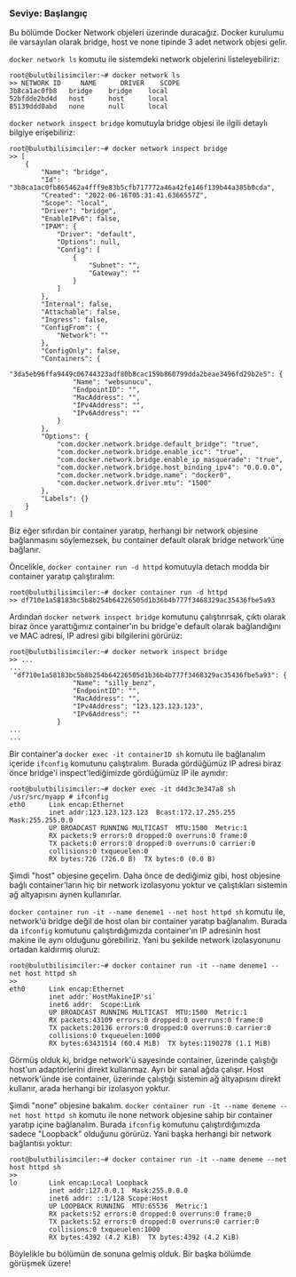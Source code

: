 ###  Seviye: Başlangıç  

Bu bölümde Docker Network objeleri üzerinde duracağız. Docker kurulumu ile varsayılan olarak bridge, host ve none tipinde 3 adet network objesi gelir.

`docker network ls` komutu ile sistemdeki network objelerini listeleyebiliriz:


``` {.sh}
root@bulutbilisimciler:~# docker network ls
>> NETWORK ID     NAME      DRIVER    SCOPE
3b8ca1ac0fb8   bridge    bridge    local
52bfdde2bd4d   host      host      local
85139ddd0abd   none      null      local
``` 


`docker network inspect bridge` komutuyla bridge objesi ile ilgili detaylı bilgiye erişebiliriz:


``` {.sh}
root@bulutbilisimciler:~# docker network inspect bridge
>> [
    {
        "Name": "bridge",
        "Id": "3b8ca1ac0fb865462a4fff9e83b5cfb717772a46a42fe146f139b44a385b0cda",
        "Created": "2022-06-16T05:31:41.6366557Z",
        "Scope": "local",
        "Driver": "bridge",
        "EnableIPv6": false,
        "IPAM": {
            "Driver": "default",
            "Options": null,
            "Config": [
                {
                    "Subnet": "",
                    "Gateway": ""
                }
            ]
        },
        "Internal": false,
        "Attachable": false,
        "Ingress": false,
        "ConfigFrom": {
            "Network": ""
        },
        "ConfigOnly": false,
        "Containers": {
            "3da5eb96ffa9449c06744323adf80b8cac159b860799dda2beae3496fd29b2e5": {
                "Name": "websunucu",
                "EndpointID": "",
                "MacAddress": "",
                "IPv4Address": "",
                "IPv6Address": ""
            }
        },
        "Options": {
            "com.docker.network.bridge.default_bridge": "true",
            "com.docker.network.bridge.enable_icc": "true",
            "com.docker.network.bridge.enable_ip_masquerade": "true",
            "com.docker.network.bridge.host_binding_ipv4": "0.0.0.0",
            "com.docker.network.bridge.name": "docker0",
            "com.docker.network.driver.mtu": "1500"
        },
        "Labels": {}
    }
]
```


Biz eğer sıfırdan bir container yaratıp, herhangi bir network objesine bağlanmasını söylemezsek, bu container default olarak bridge network'üne bağlanır.

Öncelikle, `docker container run -d httpd` komutuyla detach modda bir container yaratıp çalıştıralım:

``` {.sh}
root@bulutbilisimciler:~# docker container run -d httpd
>> df710e1a58183bc5b8b254b64226505d1b36b4b777f3468329ac35436fbe5a93
```

Ardından `docker network inspect bridge` komutunu çalıştırırsak, çıktı olarak biraz önce yarattığımız container'ın bu bridge'e default olarak bağlandığını ve MAC adresi, IP adresi gibi bilgilerini görürüz:

``` {.sh}
root@bulutbilisimciler:~# docker network inspect bridge
>> ...
...
 "df710e1a58183bc5b8b254b64226505d1b36b4b777f3468329ac35436fbe5a93": {
                "Name": "silly_benz",
                "EndpointID": "",
                "MacAddress": "",
                "IPv4Address": "123.123.123.123",
                "IPv6Address": ""
            }
...
...

```


Bir container'a `docker exec -it containerID sh` komutu ile bağlanalım içeride `ifconfig` komutunu çalıştıralım.  Burada gördüğümüz IP adresi biraz önce bridge'i inspect'lediğimizde gördüğümüz IP ile aynıdır:

``` {.sh}
root@bulutbilisimciler:~# docker exec -it d4d3c3e347a8 sh
/usr/src/myapp # ifconfig
eth0      Link encap:Ethernet
          inet addr:123.123.123.123  Bcast:172.17.255.255  Mask:255.255.0.0
          UP BROADCAST RUNNING MULTICAST  MTU:1500  Metric:1
          RX packets:9 errors:0 dropped:0 overruns:0 frame:0
          TX packets:0 errors:0 dropped:0 overruns:0 carrier:0
          collisions:0 txqueuelen:0
          RX bytes:726 (726.0 B)  TX bytes:0 (0.0 B)
```


Şimdi "host" objesine geçelim. Daha önce de dediğimiz gibi, host objesine bağlı container'ların hiç bir network izolasyonu yoktur ve çalıştıkları sistemin ağ altyapısını aynen kullanırlar.

`docker container run -it --name deneme1 --net host httpd sh` komutu ile, network'ü bridge değil de host olan bir container yaratıp bağlanalım. Burada da `ifconfig` komutunu çalıştırdığımızda container'ın IP adresinin host makine ile aynı olduğunu görebiliriz. Yani bu şekilde network izolasyonunu ortadan kaldırmış oluruz:

``` {.sh}
root@bulutbilisimciler:~# docker container run -it --name deneme1 --net host httpd sh
>> 
eth0      Link encap:Ethernet  
          inet addr:`HostMakineIP'si`  
          inet6 addr:  Scope:Link
          UP BROADCAST RUNNING MULTICAST  MTU:1500  Metric:1
          RX packets:43109 errors:0 dropped:0 overruns:0 frame:0
          TX packets:20136 errors:0 dropped:0 overruns:0 carrier:0
          collisions:0 txqueuelen:1000
          RX bytes:63431514 (60.4 MiB)  TX bytes:1190278 (1.1 MiB)
```


Görmüş olduk ki, bridge network'ü sayesinde container, üzerinde çalıştığı host'un adaptörlerini direkt kullanmaz. Ayrı bir sanal ağda çalışır. Host network'ünde ise container, üzerinde çalıştığı sistemin ağ altyapısını direkt kullanır, arada herhangi bir izolasyon yoktur.


Şimdi "none" objesine bakalım. `docker container run -it --name deneme --net host httpd sh` komutu ile none network objesine sahip bir container yaratıp içine bağlanalım. Burada `ifconfig` komutunu çalıştırdığımızda sadece "Loopback" olduğunu görürüz. Yani başka herhangi bir network bağlantısı yoktur: 

``` {.sh}
root@bulutbilisimciler:~# docker container run -it --name deneme --net host httpd sh
>> 
lo        Link encap:Local Loopback
          inet addr:127.0.0.1  Mask:255.0.0.0
          inet6 addr: ::1/128 Scope:Host
          UP LOOPBACK RUNNING  MTU:65536  Metric:1
          RX packets:52 errors:0 dropped:0 overruns:0 frame:0
          TX packets:52 errors:0 dropped:0 overruns:0 carrier:0
          collisions:0 txqueuelen:1000
          RX bytes:4392 (4.2 KiB)  TX bytes:4392 (4.2 KiB)
```



Böylelikle bu bölümün de sonuna gelmiş olduk. Bir başka bölümde görüşmek üzere!
